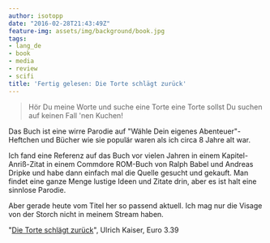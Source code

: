 ```yaml
---
author: isotopp
date: "2016-02-28T21:43:49Z"
feature-img: assets/img/background/book.jpg
tags:
- lang_de
- book
- media
- review
- scifi
title: 'Fertig gelesen: Die Torte schlägt zurück'
---
```

> Hör Du meine Worte
> und suche eine Torte
> eine Torte sollst Du suchen
> auf keinen Fall 'nen Kuchen!

Das Buch ist eine wirre Parodie auf "Wähle Dein eigenes Abenteuer"-Heftchen und Bücher wie sie populär waren als ich circa 8 Jahre alt war.

Ich fand eine Referenz auf das Buch vor vielen Jahren in einem Kapitel-Anriß-Zitat in einem Commdore ROM-Buch von Ralph Babel und Andreas Dripke und habe dann einfach mal die Quelle gesucht und gekauft. Man findet eine ganze Menge lustige Ideen und Zitate drin, aber es ist halt eine sinnlose Parodie.

Aber gerade heute vom Titel her so passend aktuell. Ich mag nur die Visage von der Storch nicht in meinem Stream haben.

"[Die Torte schlägt zurück](http://www.amazon.de/dp/3426021501)", Ulrich Kaiser, Euro 3.39﻿
